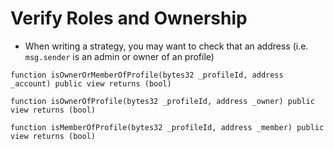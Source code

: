 # Verify Roles and Ownership

*   When writing a strategy, you may want to check that an address (i.e.
    `msg.sender` is an admin or owner of an profile)

```solidity
function isOwnerOrMemberOfProfile(bytes32 _profileId, address _account) public view returns (bool)

function isOwnerOfProfile(bytes32 _profileId, address _owner) public view returns (bool)

function isMemberOfProfile(bytes32 _profileId, address _member) public view returns (bool)
```
